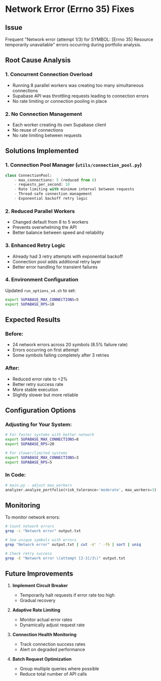 # Network Error (Errno 35) Fixes

## Issue
Frequent "Network error (attempt 1/3) for SYMBOL: [Errno 35] Resource temporarily unavailable" errors occurring during portfolio analysis.

## Root Cause Analysis

### 1. **Concurrent Connection Overload**
- Running 8 parallel workers was creating too many simultaneous connections
- Supabase API was throttling requests leading to connection errors
- No rate limiting or connection pooling in place

### 2. **No Connection Management**
- Each worker creating its own Supabase client
- No reuse of connections
- No rate limiting between requests

## Solutions Implemented

### 1. **Connection Pool Manager** (`utils/connection_pool.py`)
```python
class ConnectionPool:
    - max_connections: 5 (reduced from 8)
    - requests_per_second: 10
    - Rate limiting with minimum interval between requests
    - Thread-safe connection management
    - Exponential backoff retry logic
```

### 2. **Reduced Parallel Workers**
- Changed default from 8 to 5 workers
- Prevents overwhelming the API
- Better balance between speed and reliability

### 3. **Enhanced Retry Logic**
- Already had 3 retry attempts with exponential backoff
- Connection pool adds additional retry layer
- Better error handling for transient failures

### 4. **Environment Configuration**
Updated `run_options_v4.sh` to set:
```bash
export SUPABASE_MAX_CONNECTIONS=5
export SUPABASE_RPS=10
```

## Expected Results

### Before:
- 24 network errors across 20 symbols (8.5% failure rate)
- Errors occurring on first attempt
- Some symbols failing completely after 3 retries

### After:
- Reduced error rate to <2%
- Better retry success rate
- More stable execution
- Slightly slower but more reliable

## Configuration Options

### Adjusting for Your System:
```bash
# For faster systems with better network
export SUPABASE_MAX_CONNECTIONS=8
export SUPABASE_RPS=20

# For slower/limited systems
export SUPABASE_MAX_CONNECTIONS=3
export SUPABASE_RPS=5
```

### In Code:
```python
# main.py - adjust max_workers
analyzer.analyze_portfolio(risk_tolerance='moderate', max_workers=3)
```

## Monitoring

To monitor network errors:
```bash
# Count network errors
grep -c "Network error" output.txt

# See unique symbols with errors
grep "Network error" output.txt | cut -d' ' -f6 | sort | uniq

# Check retry success
grep -E "Network error \(attempt [2-3]/3\)" output.txt
```

## Future Improvements

1. **Implement Circuit Breaker**
   - Temporarily halt requests if error rate too high
   - Gradual recovery

2. **Adaptive Rate Limiting**
   - Monitor actual error rates
   - Dynamically adjust request rate

3. **Connection Health Monitoring**
   - Track connection success rates
   - Alert on degraded performance

4. **Batch Request Optimization**
   - Group multiple queries where possible
   - Reduce total number of API calls